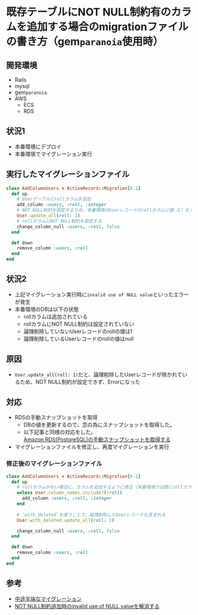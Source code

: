 # 既存テーブルにNOT NULL制約有のカラムを追加する場合のmigrationファイルの書き方（gem`paranoia`使用時）
## 開発環境
- Rails
- mysql
- gem`paranoia`
- AWS
  - ECS
  - RDS

## 状況1
- 本番環境にデプロイ
- 本番環境でマイグレーション実行

## 実行したマイグレーションファイル
```ruby
class AddColumnUsers < ActiveRecord::Migration[6.1]
  def up
    # Userテーブルにrollカラムを追加
    add_column :users, :roll, :integer
    # NOT NULL制約を設定するため、本番環境のUserレコードのrollカラムに値（1）を入れる
    User.update_all(roll: 1) 
    # rollカラムにNOT NULL制約を設定する
    change_column_null :users, :roll, false
  end

  def down
    remove_column :users, :roll
  end
end
```

## 状況2
- 上記マイグレーション実行時に`invalid use of NULL value`といったエラーが発生
- 本番環境のDBは以下の状態
  - rollカラムは追加されている
  - rollカラムにNOT NULL制約は設定されていない
  - 論理削除していないUserレコードのrollの値は1
  - 論理削除しているUserレコードのrollの値はnull

## 原因
- `User.update_all(roll: 1)`だと、論理削除したUserレコードが除かれているため、NOT NULL制約が設定できず、Errorになった

## 対応
- RDSの手動スナップショットを取得
  - DBの値を更新するので、念の為にスナップショットを取得した。
  - 以下記事と同様の対応をした。  
    [Amazon RDS(PostgreSQL)の手動スナップショットを取得する](https://www.capybara-engineer.com/entry/2022/01/21/143105)
- マイグレーションファイルを修正し、再度マイグレーションを実行

### 修正後のマイグレーションファイル
```ruby
class AddColumnUsers < ActiveRecord::Migration[6.1]
  def up
    # rollカラムがない場合に、カラムを追加するように修正（本番環境では既にrollカラムが存在するため）
    unless User.column_names.include?(:roll)
      add_column :users, :roll, :integer
    end
    
    # `with_deleted`を使うことで、論理削除したUserレコードも含まれる
    User.with_deleted.update_all(roll: 1)

    change_column_null :users, :roll, false
  end

  def down
    remove_column :users, :roll
  end
end
```

## 参考
- [中途半端なマイグレーション](https://qiita.com/jkr_2255/items/962861bf14f4749b992a)
- [NOT NULL制約追加時のinvalid use of NULL valueを解消する](https://www.tech-blog.startup-technology.com/2020/45eab0643a96ca9278d2/)

